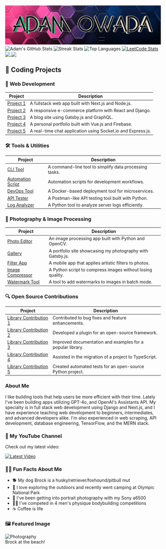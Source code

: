 ![Banner image](assets/banner.png)
<span>
  <img height=200 align="center" src="https://github-readme-stats-pi-six-31.vercel.app/api?username=adamowada&show_icons=true&theme=radical&card_width=320" alt="Adam's GitHub Stats"/>
</span>
<span>
  <img height=200 align="center" src="https://github-readme-streak-stats.herokuapp.com/?user=adamowada&theme=radical&card_width=384" alt="Streak Stats"/>
</span>
<span>
  <img height=283 align="center" src="https://github-readme-stats-pi-six-31.vercel.app/api/top-langs/?username=adamowada&layout=donut&theme=radical&size_weight=0.5&count_weight=0.5&card_width=321" alt="Top Languages"/>
</span>
<a href="https://leetcode.com/u/adamowada/">
  <img height=283 align="center" src="https://colorful-leetcode-stats.vercel.app/api/replace-colors?username=adamowada&bg-0=141321&text-0=D83B7D&text-1=A9FEF7&bg-2=E4E2E2&bg-1=d7fffb&color-0=563D7C&color-1=7dd83b&color-2=d8b53b&color-3=431C36" alt="LeetCode Stats"/>
</a>
<a href="https://github.com/anuraghazra/github-readme-stats">
  <img align="center" src="https://github-readme-stats-pi-six-31.vercel.app/api/pin/?username=anuraghazra&repo=github-readme-stats&theme=radical&card_width=520" />
</a>
<a href="https://github.com/anuraghazra/github-readme-stats">
  <img align="center" src="https://github-readme-stats-pi-six-31.vercel.app/api/pin/?username=anuraghazra&repo=github-readme-stats&theme=radical" />
</a>

## 🌟 Coding Projects

### 🚀 Web Development

| Project                                               | Description                                                  |
| ----------------------------------------------------- | ------------------------------------------------------------ |
| [Project 1](https://github.com/yourusername/project1) | A fullstack web app built with Next.js and Node.js.          |
| [Project 2](https://github.com/yourusername/project2) | A responsive e-commerce platform with React and Django.      |
| [Project 3](https://github.com/yourusername/project3) | A blog site using Gatsby.js and GraphQL.                     |
| [Project 4](https://github.com/yourusername/project4) | A personal portfolio built with Vue.js and Firebase.         |
| [Project 5](https://github.com/yourusername/project5) | A real-time chat application using Socket.io and Express.js. |

### 🛠️ Tools & Utilities

| Project                                                               | Description                                            |
| --------------------------------------------------------------------- | ------------------------------------------------------ |
| [CLI Tool](https://github.com/yourusername/clitool)                   | A command-line tool to simplify data processing tasks. |
| [Automation Script](https://github.com/yourusername/automationscript) | Automation scripts for development workflows.          |
| [DevOps Tool](https://github.com/yourusername/devopstool)             | A Docker-based deployment tool for microservices.      |
| [API Tester](https://github.com/yourusername/apitester)               | A Postman-like API testing tool built with Python.     |
| [Log Analyzer](https://github.com/yourusername/loganalyzer)           | A Python tool to analyze server logs efficiently.      |

### 📸 Photography & Image Processing

| Project                                                             | Description                                                |
| ------------------------------------------------------------------- | ---------------------------------------------------------- |
| [Photo Editor](https://github.com/yourusername/photoeditor)         | An image processing app built with Python and OpenCV.      |
| [Gallery](https://github.com/yourusername/gallery)                  | A portfolio site showcasing my photography with Gatsby.js. |
| [Filter App](https://github.com/yourusername/filterapp)             | A mobile app that applies artistic filters to photos.      |
| [Image Compressor](https://github.com/yourusername/imagecompressor) | A Python script to compress images without losing quality. |
| [Watermark Tool](https://github.com/yourusername/watermarktool)     | A tool to add watermarks to images in batch mode.          |

### 🔍 Open Source Contributions

| Project                                                 | Description                                                |
| ------------------------------------------------------- | ---------------------------------------------------------- |
| [Library Contribution 1](https://github.com/repository) | Contributed to bug fixes and feature enhancements.         |
| [Library Contribution 2](https://github.com/repository) | Developed a plugin for an open-source framework.           |
| [Library Contribution 3](https://github.com/repository) | Improved documentation and examples for a popular library. |
| [Library Contribution 4](https://github.com/repository) | Assisted in the migration of a project to TypeScript.      |
| [Library Contribution 5](https://github.com/repository) | Created automated tests for an open-source Python project. |

### About Me

I like building tools that help users be more efficient with their time. Lately I've been building apps utilizing GPT-4o, and OpenAI's Assistants API. My specialty is in full stack web development using Django and Next.js, and I have experience teaching web development to beginners, intermediates, and advanced developers alike. I'm also experienced in web scraping, API development, database engineering, TensorFlow, and the MERN stack.

### 🎥 My YouTube Channel

Check out my latest video:

[![Latest Video](https://img.youtube.com/vi/ej0SY1qOTsU/maxresdefault.jpg)](https://www.youtube.com/watch?v=ej0SY1qOTsU)

### 🧑‍💻 Fun Facts About Me

- 🐕 My dog Brock is a husky/retriever/foxhound/pitbull mut
- 🌲 I love exploring the outdoors and recently went camping at Olympic National Park
- 📸 I've been getting into portrait photography with my Sony a6500
- 🏋️‍♂️ I've competed in 4 men's physique bodybuilding competitions
- ☕ Coffee is life

### 🖼️ Featured Image

![Photography](assets/brock.jpg)  
Brock at the beach!
